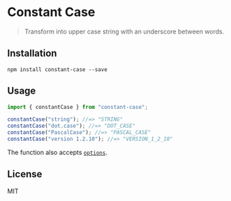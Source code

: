 # Constant Case

> Transform into upper case string with an underscore between words.

## Installation

```
npm install constant-case --save
```

## Usage

```js
import { constantCase } from "constant-case";

constantCase("string"); //=> "STRING"
constantCase("dot.case"); //=> "DOT_CASE"
constantCase("PascalCase"); //=> "PASCAL_CASE"
constantCase("version 1.2.10"); //=> "VERSION_1_2_10"
```

The function also accepts [`options`](https://github.com/blakeembrey/change-case#options).

## License

MIT
